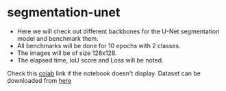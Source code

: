 # segmentation-unet

- Here we will check out different backbones for the U-Net segmentation model and benchmark them.
- All benchmarks will be done for 10 epochs with 2 classes.
- The images will be of size 128x128.
- The elapsed time, IoU score and Loss will be noted.

Check this <a href="https://colab.research.google.com/drive/1Rf7T3eovEqUwo_ZxACnLcnPfEnQQ0qSM?usp=sharing">colab</a> link if the notebook doesn't display.
Dataset can be downloaded from <a href="https://github.com/alexgkendall/SegNet-Tutorial/tree/master/CamVid">here</a> 

